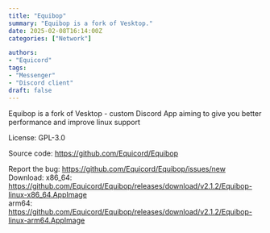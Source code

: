 ```yaml
---
title: "Equibop"
summary: "Equibop is a fork of Vesktop."
date: 2025-02-08T16:14:00Z
categories: ["Network"]

authors:
- "Equicord"
tags: 
- "Messenger"
- "Discord client"
draft: false
---
```


Equibop is a fork of Vesktop - custom Discord App aiming to give you better performance and improve linux support

License: GPL-3.0

Source code: <https://github.com/Equicord/Equibop>

Report the bug: <https://github.com/Equicord/Equibop/issues/new>  
Download:   x86_64: <https://github.com/Equicord/Equibop/releases/download/v2.1.2/Equibop-linux-x86_64.AppImage>  
            arm64: <https://github.com/Equicord/Equibop/releases/download/v2.1.2/Equibop-linux-arm64.AppImage>
